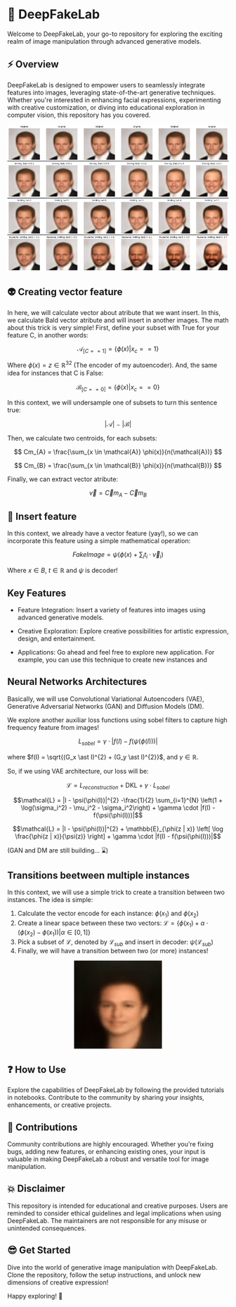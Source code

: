 # 🚀 DeepFakeLab
Welcome to DeepFakeLab, your go-to repository for exploring the exciting realm of image manipulation through advanced generative models.

## ⚡ Overview
DeepFakeLab is designed to empower users to seamlessly integrate features into images, leveraging state-of-the-art generative techniques. Whether you're interested in enhancing facial expressions, experimenting with creative customization, or diving into educational exploration in computer vision, this repository has you covered.

![Generative Demo](images/generative/DeepFakeOverview.png)

## 👽 Creating vector feature

In here, we will calculate vector about atribute that we want insert. In this, we calculate Bald vector atribute and will insert in another images. The math about this trick is very simple! First, define your subset with True for your feature C, in another words: 


$$\mathcal{A}_{[C==1]} = \lbrace \phi(x) | x_c == 1 \rbrace$$

Where $\phi(x) = z \in \mathbb{R}^{32}$ (The encoder of my autoencoder). And, the same idea for instances that C is False:

$$\mathcal{B}_{[C==0]} = \lbrace \phi(x) | x_c == 0 \rbrace$$

In this context, we will undersample one of subsets to turn this sentence true:

$$ | \mathcal{A} | \sim | \mathcal{B} | $$

Then, we calculate two centroids, for each subsets: 

$$ Cm_{A} = \frac{\sum_{x \in \mathcal{A}} \phi(x)}{n(\mathcal{A})} $$

$$ Cm_{B} = \frac{\sum_{x \in \mathcal{B}} \phi(x)}{n(\mathcal{B})} $$

Finally, we can extract vector atribute:

$$\vec v = \vec Cm_{A} - \vec Cm_{B}$$

## 🔮 Insert feature

In this context, we already have a vector feature (yay!), so we can incorporate this feature using a simple mathematical operation:

$$FakeImage = \psi(\phi(x) + \sum_{i} t_i \cdot \vec v_i)$$

Where $x \in B$, $t \in \mathbb{R}$ and $\psi$ is decoder!

## Key Features

- Feature Integration: Insert a variety of features into images using advanced generative models.

- Creative Exploration: Explore creative possibilities for artistic expression, design, and entertainment.

- Applications: Go ahead and feel free to explore new application. For example, you can use this technique to create new instances and 

## Neural Networks Architectures 

Basically, we will use Convolutional Variational Autoencoders (VAE), Generative Adversarial Networks (GAN) and Diffusion Models (DM). 

We explore another auxiliar loss functions using sobel filters to capture high frequency feature from images!

$$L_{sobel} = \gamma \cdot |f(I) - f(\psi(\phi(I)))|$$

where $f(I) = \sqrt{(G_x \ast I)^{2} + (G_y \ast I)^{2}}$, and $\gamma \in \mathbb{R}$.

So, if we using VAE architecture, our loss will be:

$$\mathcal{L} = L_{reconstruction} + \text{DKL} + \gamma \cdot L_{sobel}$$

$$\mathcal{L} = |I - \psi(\phi(I))|^{2} -\frac{1}{2} \sum_{i=1}^{N} \left(1 + \log(\sigma_i^2) - \mu_i^2 - \sigma_i^2\right) + \gamma \cdot |f(I) - f(\psi(\phi(I)))|$$

$$\mathcal{L} = |I - \psi(\phi(I))|^{2} + \mathbb{E}_{\phi(z | x)} \left[ \log \frac{\phi(z | x)}{\psi(z)} \right] + \gamma \cdot |f(I) - f(\psi(\phi(I)))|$$




(GAN and DM are still building... ⌛)

## Transitions beetween multiple instances

In this context, we will use a simple trick to create a transition between two instances. The idea is simple:

1. Calculate the vector encode for each instance: $\phi(x_1)$ and $\phi(x_2)$
2. Create a linear space between these two vectors: $\mathcal{L} = \lbrace \phi(x_1) + \alpha \cdot (\phi(x_2) - \phi(x_1)) | \alpha \in [0, 1] \rbrace$
3. Pick a subset of $\mathcal{L}$, denoted by $\mathcal{L}_{sub}$ and insert in decoder: $\psi(\mathcal{L}_{sub})$
4. Finally, we will have a transition between two (or more) instances!

<center>
    <p>
        <img src="gifs/output_gif_regular.gif" width="200" height="200" />
    </p>
</center>






## ❓ How to Use

Explore the capabilities of DeepFakeLab by following the provided tutorials in notebooks. Contribute to the community by sharing your insights, enhancements, or creative projects.

## 🌟 Contributions

Community contributions are highly encouraged. Whether you're fixing bugs, adding new features, or enhancing existing ones, your input is valuable in making DeepFakeLab a robust and versatile tool for image manipulation.

## 💥 Disclaimer

This repository is intended for educational and creative purposes. Users are reminded to consider ethical guidelines and legal implications when using DeepFakeLab. The maintainers are not responsible for any misuse or unintended consequences. 

## 😎 Get Started
Dive into the world of generative image manipulation with DeepFakeLab. Clone the repository, follow the setup instructions, and unlock new dimensions of creative expression!

Happy exploring! 🚀